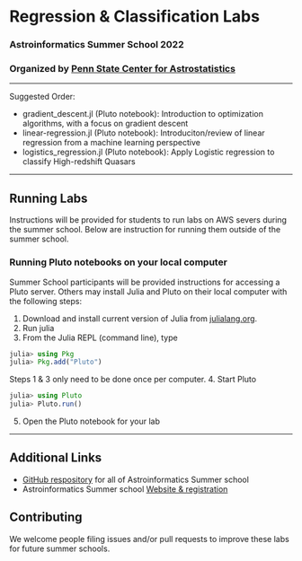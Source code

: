 # Regression & Classification Labs

### Astroinformatics Summer School 2022
### Organized by [Penn State Center for Astrostatistics](https://sites.psu.edu/astrostatistics/)
-----

Suggested Order:
- gradient_descent.jl (Pluto notebook): Introduction to optimization algorithms, with a focus on gradient descent
- linear-regression.jl (Pluto notebook):  Introduciton/review of linear regression from a machine learning perspective
- logistics_regression.jl (Pluto notebook):  Apply Logistic regression to classify High-redshift Quasars

-----
## Running Labs
Instructions will be provided for students to run labs on AWS severs during the summer school.  Below are instruction for running them outside of the summer school.

### Running Pluto notebooks on your local computer
Summer School participants will be provided instructions for accessing a Pluto server.  Others may install Julia and Pluto on their local computer with the following steps:
1.  Download and install current version of Julia from [julialang.org](https://julialang.org/downloads/).
2.  Run julia
3.  From the Julia REPL (command line), type
```julia
julia> using Pkg
julia> Pkg.add("Pluto")
```
Steps 1 & 3 only need to be done once per computer.
4.  Start Pluto
```julia
julia> using Pluto
julia> Pluto.run()
```
5.  Open the Pluto notebook for your lab

-----
## Additional Links
- [GitHub respository](https://github.com/Astroinformatics/SummerSchool2022) for all of Astroinformatics Summer school
- Astroinformatics Summer school [Website & registration](https://sites.psu.edu/astrostatistics/astroinfo-su22/)

## Contributing
We welcome people filing issues and/or pull requests to improve these labs for future summer schools.

